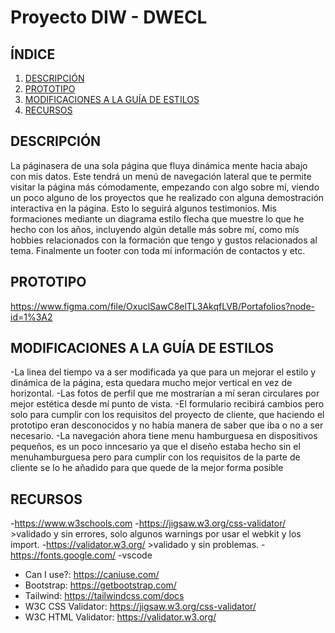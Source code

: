 # Proyecto DIW - DWECL

## ÍNDICE   
1. [DESCRIPCIÓN](#id1)
2. [PROTOTIPO](#id2)
3. [MODIFICACIONES A LA GUÍA DE ESTILOS](#id3)
4. [RECURSOS](#id4)

## DESCRIPCIÓN<a name="id1"></a>
La páginasera de una sola página que fluya dinámica mente hacia
abajo con mis datos. Este tendrá un menú de navegación lateral que te permite
visitar la página más cómodamente, empezando con algo sobre mí, viendo un poco alguno
de los proyectos que he realizado con alguna demostración interactiva en la página. Esto lo
seguirá algunos testimonios.
Mis formaciones mediante un diagrama estilo flecha que muestre lo
que he hecho con los años, incluyendo algún detalle más sobre mí, como mís hobbies
relacionados con la formación que tengo y gustos relacionados al tema.
Finalmente un footer con toda mí información de contactos y etc.


## PROTOTIPO<a name="id2"></a>
https://www.figma.com/file/OxuclSawC8elTL3AkqfLVB/Portafolios?node-id=1%3A2

## MODIFICACIONES A LA GUÍA DE ESTILOS<a name="id3"></a>
-La linea del tiempo va a ser modificada ya que para un mejorar el estilo y
 dinámica de la página, esta quedara mucho mejor vertical en vez de horizontal.
-Las fotos de perfil que me mostrarían a mí seran circulares por mejor estética 
 desde mí punto de vista.
-El formulario recibirá cambios pero solo para cumplir con los requisitos del proyecto
 de cliente, que haciendo el prototipo eran desconocidos y no había manera de saber
 que iba o no a ser necesario.
-La navegación ahora tiene menu hamburguesa en dispositivos pequeños, es un poco inncesario
 ya que el diseño estaba hecho sin el menuhamburguesa pero para cumplir con los requisitos
 de la parte de cliente se lo he añadido para que quede de la mejor forma posible

## RECURSOS<a name="id4"></a>
-https://www.w3schools.com
-https://jigsaw.w3.org/css-validator/
    >validado y sin errores, solo algunos warnings por usar el webkit y los import.
-https://validator.w3.org/
    >validado y sin problemas.
-https://fonts.google.com/
-vscode


- Can I use?: https://caniuse.com/
- Bootstrap: https://getbootstrap.com/
- Tailwind: https://tailwindcss.com/docs
- W3C CSS Validator: https://jigsaw.w3.org/css-validator/
- W3C HTML Validator: https://validator.w3.org/
